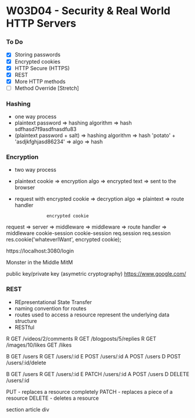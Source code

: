 # W03D04 - Security & Real World HTTP Servers

### To Do
- [x] Storing passwords
- [x] Encrypted cookies
- [x] HTTP Secure (HTTPS)
- [x] REST
- [x] More HTTP methods
- [ ] Method Override [Stretch]

### Hashing
* one way process
* plaintext password => hashing algorithm => hash sdfhasd7f9asdfnasdfu83
* (plaintext password + salt) => hashing algorithm => hash 
 'potato' + 'asdjkfghjasd86234' => algo => hash

### Encryption
* two way process
* plaintext cookie => encryption algo => encrypted text => sent to the browser
* request with encrypted cookie => decryption algo => plaintext => route handler

                  encrypted cookie
request => server => middleware => middleware => route handler => middleware
                    cookie-session                                cookie-session
                    req.session                   req.session     res.cookie('whateverIWant', encrypted cookie);



https://localhost:3080/login

Monster in the Middle
MitM

public key/private key (asymetric cryptography)
https://www.google.com/


### REST
* REpresentational State Transfer
* naming convention for routes
* routes used to access a resource represent the underlying data structure
* RESTful

R GET /videos/2/comments
R GET /blogposts/5/replies
R GET /images/10/likes
GET /likes


B  GET   /users
R  GET   /users/:id
E  POST  /users/:id
A  POST  /users
D  POST  /users/:id/delete

B  GET    /users
R  GET    /users/:id
E  PATCH  /users/:id
A  POST   /users
D  DELETE /users/:id


PUT - replaces a resource completely
PATCH - replaces a piece of a resource
DELETE - deletes a resource

section
article
div





